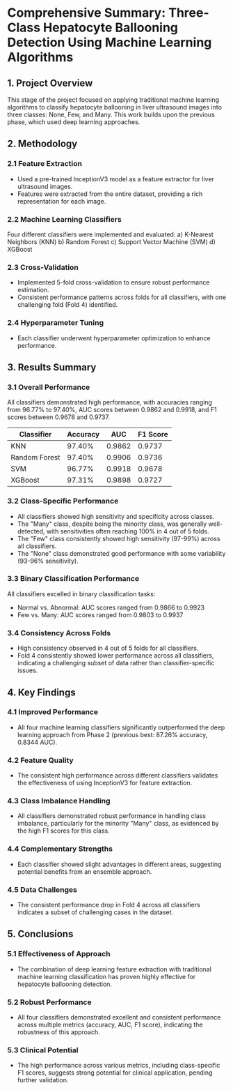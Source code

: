 # Comprehensive Summary: Three-Class Hepatocyte Ballooning Detection Using Machine Learning Algorithms

## 1. Project Overview

This stage of the project focused on applying traditional machine learning algorithms to classify hepatocyte ballooning in liver ultrasound images into three classes: None, Few, and Many. This work builds upon the previous phase, which used deep learning approaches.

## 2. Methodology

### 2.1 Feature Extraction
- Used a pre-trained InceptionV3 model as a feature extractor for liver ultrasound images.
- Features were extracted from the entire dataset, providing a rich representation for each image.

### 2.2 Machine Learning Classifiers
Four different classifiers were implemented and evaluated:
a) K-Nearest Neighbors (KNN)
b) Random Forest
c) Support Vector Machine (SVM)
d) XGBoost

### 2.3 Cross-Validation
- Implemented 5-fold cross-validation to ensure robust performance estimation.
- Consistent performance patterns across folds for all classifiers, with one challenging fold (Fold 4) identified.

### 2.4 Hyperparameter Tuning
- Each classifier underwent hyperparameter optimization to enhance performance.

## 3. Results Summary

### 3.1 Overall Performance
All classifiers demonstrated high performance, with accuracies ranging from 96.77% to 97.40%, AUC scores between 0.9862 and 0.9918, and F1 scores between 0.9678 and 0.9737.

| Classifier    | Accuracy | AUC    | F1 Score |
|---------------|----------|--------|----------|
| KNN           | 97.40%   | 0.9862 | 0.9737   |
| Random Forest | 97.40%   | 0.9906 | 0.9736   |
| SVM           | 96.77%   | 0.9918 | 0.9678   |
| XGBoost       | 97.31%   | 0.9898 | 0.9727   |

### 3.2 Class-Specific Performance
- All classifiers showed high sensitivity and specificity across classes.
- The "Many" class, despite being the minority class, was generally well-detected, with sensitivities often reaching 100% in 4 out of 5 folds.
- The "Few" class consistently showed high sensitivity (97-99%) across all classifiers.
- The "None" class demonstrated good performance with some variability (93-96% sensitivity).

### 3.3 Binary Classification Performance
All classifiers excelled in binary classification tasks:
- Normal vs. Abnormal: AUC scores ranged from 0.9866 to 0.9923
- Few vs. Many: AUC scores ranged from 0.9803 to 0.9937

### 3.4 Consistency Across Folds
- High consistency observed in 4 out of 5 folds for all classifiers.
- Fold 4 consistently showed lower performance across all classifiers, indicating a challenging subset of data rather than classifier-specific issues.

## 4. Key Findings

### 4.1 Improved Performance
- All four machine learning classifiers significantly outperformed the deep learning approach from Phase 2 (previous best: 87.26% accuracy, 0.8344 AUC).

### 4.2 Feature Quality
- The consistent high performance across different classifiers validates the effectiveness of using InceptionV3 for feature extraction.

### 4.3 Class Imbalance Handling
- All classifiers demonstrated robust performance in handling class imbalance, particularly for the minority "Many" class, as evidenced by the high F1 scores for this class.

### 4.4 Complementary Strengths
- Each classifier showed slight advantages in different areas, suggesting potential benefits from an ensemble approach.

### 4.5 Data Challenges
- The consistent performance drop in Fold 4 across all classifiers indicates a subset of challenging cases in the dataset.

## 5. Conclusions

### 5.1 Effectiveness of Approach
- The combination of deep learning feature extraction with traditional machine learning classification has proven highly effective for hepatocyte ballooning detection.

### 5.2 Robust Performance
- All four classifiers demonstrated excellent and consistent performance across multiple metrics (accuracy, AUC, F1 score), indicating the robustness of this approach.

### 5.3 Clinical Potential
- The high performance across various metrics, including class-specific F1 scores, suggests strong potential for clinical application, pending further validation.
